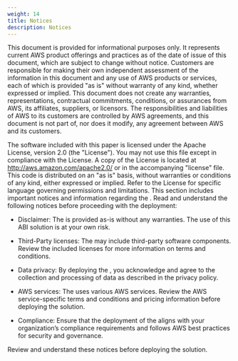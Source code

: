 ```yaml
---
weight: 14
title: Notices
description: Notices
---
```


This document is provided for informational purposes only. It represents current AWS product offerings and practices as of the date of issue of this document, which are subject to change without notice. Customers are responsible for making their own independent assessment of the information in this document and any use of AWS products or services, each of which is provided "as is" without warranty of any kind, whether expressed or implied. This document does not create any warranties, representations, contractual commitments, conditions, or assurances from AWS, its affiliates, suppliers, or licensors. The responsibilities and liabilities of AWS to its customers are controlled by AWS agreements, and this document is not part of, nor does it modify, any agreement between AWS and its customers.

The software included with this paper is licensed under the Apache License, version 2.0 (the "License"). You may not use this file except in compliance with the License. A copy of the License is located at http://aws.amazon.com/apache2.0/ or in the accompanying "license" file. This code is distributed on an "as is" basis, without warranties or conditions of any kind, either expressed or implied. Refer to the License for specific language governing permissions and limitations.
This section includes important notices and information regarding the <project-name>. Read and understand the following notices before proceeding with the deployment:

* Disclaimer: The <project-name> is provided as-is without any warranties. The use of this ABI solution is at your own risk.

* Third-Party licenses: The <project-name> may include third-party software components. Review the included licenses for more information on terms and conditions.

* Data privacy: By deploying the <project-name>, you acknowledge and agree to the collection and processing of data as described in the <partner-product> privacy policy.

* AWS services: The <project-name> uses various AWS services. Review the AWS service-specific terms and conditions and pricing information before deploying the solution.

* Compliance: Ensure that the deployment of the <project-name> aligns with your organization’s compliance requirements and follows AWS best practices for security and governance.

Review and understand these notices before deploying the <project-name> solution.